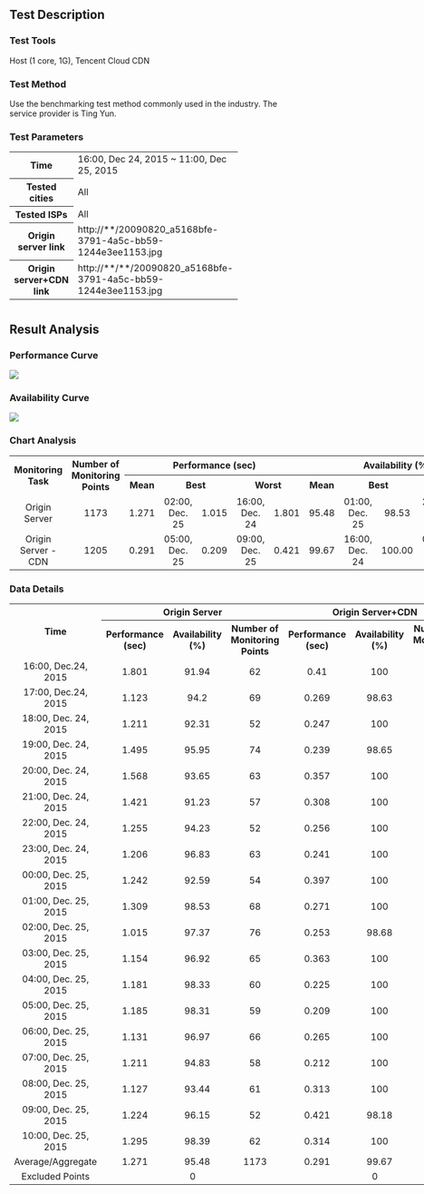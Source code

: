 
## Test Description

### Test Tools

Host (1 core, 1G), Tencent Cloud CDN

### Test Method

Use the benchmarking test method commonly used in the industry. The service provider is Ting Yun.

### Test Parameters
<table style="width: 80%;display: table;margin-bottom:40px;">
	<tbody>
		<tr>
			<th scope="row" style="width:102px">Time</th> 
			<td style="width:385px"> 16:00, Dec 24, 2015 ~ 11:00, Dec 25, 2015 </td> 
		</tr>
		<tr>
			<th scope="row" style="width:102px">Tested cities </th> 
			<td style="width:385px"> All </td> 
		</tr>
		<tr>
			<th scope="row" style="width:102px">Tested ISPs</th> 
			<td style="width:385px"> All </td> 
		</tr>
		<tr>
			<th scope="row" style="width:102px">Origin server link</th> 
			<td style="width:385px"> http://**/20090820_a5168bfe-3791-4a5c-bb59-1244e3ee1153.jpg</td>
		</tr>
		<tr>
			<th scope="row" style="width:102px">Origin server+CDN link</th> 
			<td style="width:385px"> http://**/**/20090820_a5168bfe-3791-4a5c-bb59-1244e3ee1153.jpg</td>
		</tr>
	</tbody>
</table>

## Result Analysis

### Performance Curve

![](https://mccdn.qcloud.com/img568e2caf9efd1.png)

### Availability Curve

![](https://mccdn.qcloud.com/img568e2cb5b8eb8.png)


### Chart Analysis

<table style="display:table;">
	<tbody>
		<tr>
			<th rowspan="2" style="width: 58px;"> Monitoring Task </th>
			<th rowspan="2" style="width: 36px;"> Number of Monitoring Points </th>
			<th colspan="5"> Performance (sec) </th>
			<th colspan="5"> Availability (%) </th>
		</tr>
		<tr>
			<th style="width: 43px;"> Mean </th>
			<th colspan="2" style="width: 107px;"> Best </th>
			<th colspan="2"> Worst </th>
			<th style="width: 45px;"> Mean </th>
			<th colspan="2" style="width: 111px;"> Best </th>
			<th colspan="2"> Worst </th>
		</tr>
		<tr>
			<td style="width: 58px; text-align: center;"> Origin Server </td>
			<td style="width: 36px; text-align: center;"> 1173 </td>
			<td style="text-align: center; width: 43px;"> 1.271 </td>
			<td style="text-align: center; width: 65px;"> 02:00, Dec. 25 </td>
			<td style="text-align: center; width: 38px;"> 1.015 </td>
			<td style="text-align: center; width: 65px;"> 16:00, Dec. 24 </td>
			<td style="text-align: center; width: 51px;"> 1.801 </td>
			<td style="text-align: center; width: 45px;"> 95.48 </td>
			<td style="text-align: center; width: 66px;"> 01:00, Dec. 25 </td>
			<td style="text-align: center; width: 43px;"> 98.53 </td>
			<td style="text-align: center; width: 77px;"> 21:00, Dec. 24 </td>
			<td style="text-align: center; width: 43px;"> 91.23 </td>
		</tr>
		<tr>
			<td style="width: 58px; text-align: center;"> Origin Server - CDN </td>
			<td style="width: 36px; text-align: center;"> 1205 </td>
			<td style="text-align: center; width: 43px;"> 0.291 </td>
			<td style="text-align: center; width: 65px;"> 05:00, Dec. 25 </td>
			<td style="text-align: center; width: 38px;"> 0.209 </td>
			<td style="text-align: center; width: 65px;"> 09:00, Dec. 25 </td>
			<td style="text-align: center; width: 51px;"> 0.421 </td>
			<td style="text-align: center; width: 45px;"> 99.67 </td>
			<td style="text-align: center; width: 66px;"> 16:00, Dec. 24 </td>
			<td style="text-align: center; width: 43px;"> 100.00 </td>
			<td style="text-align: center; width: 77px;"> 09:00, Dec. 25 </td>
			<td style="text-align: center; width: 43px;"> 98.18 </td>
		</tr>
	</tbody>
</table>

### Data Details

<table  style="display: table;">
	<tbody>
		<tr>
			<th rowspan="2"> Time </th>
			<th colspan="3" style="width: 280px;"> Origin Server </th>
			<th colspan="3" style="width: 280px;"> Origin Server+CDN </th>
		</tr>
		<tr>
			<th> Performance (sec) </th>
			<th> Availability (%) </th>
			<th style="width: 71px;"> Number of Monitoring Points </th>
			<th style="width: 76px;"> Performance (sec) </th>
			<th> Availability (%) </th>
			<th> Number of Monitoring Points </th>
		</tr>
		<tr>
			<td style="text-align: center;"> 16:00, Dec.24, 2015 </td>
			<td style="text-align: center;"> 1.801 </td>
			<td style="text-align: center;"> 91.94 </td>
			<td style="text-align: center; width: 71px;"> 62 </td>
			<td style="text-align: center; width: 76px;"> 0.41 </td>
			<td style="text-align: center;"> 100 </td>
			<td style="text-align: center;"> 64 </td>
		</tr>
		<tr>
			<td style="text-align: center;"> 17:00, Dec.24, 2015 </td>
			<td style="text-align: center;"> 1.123 </td>
			<td style="text-align: center;"> 94.2 </td>
			<td style="text-align: center; width: 71px;"> 69 </td>
			<td style="text-align: center; width: 76px;"> 0.269 </td>
			<td style="text-align: center;"> 98.63 </td>
			<td style="text-align: center;"> 73 </td>
		</tr>
		<tr>
			<td style="text-align: center;"> 18:00, Dec. 24, 2015 </td>
			<td style="text-align: center;"> 1.211 </td>
			<td style="text-align: center;"> 92.31 </td>
			<td style="text-align: center; width: 71px;"> 52 </td>
			<td style="text-align: center; width: 76px;"> 0.247 </td>
			<td style="text-align: center;"> 100 </td>
			<td style="text-align: center;"> 52 </td>
		</tr>
		<tr>
			<td style="text-align: center;"> 19:00, Dec. 24, 2015 </td>
			<td style="text-align: center;"> 1.495 </td>
			<td style="text-align: center;"> 95.95 </td>
			<td style="text-align: center; width: 71px;"> 74 </td>
			<td style="text-align: center; width: 76px;"> 0.239 </td>
			<td style="text-align: center;"> 98.65 </td>
			<td style="text-align: center;"> 74 </td>
		</tr>
		<tr>
			<td style="text-align: center;"> 20:00, Dec. 24, 2015 </td>
			<td style="text-align: center;"> 1.568 </td>
			<td style="text-align: center;"> 93.65 </td>
			<td style="text-align: center; width: 71px;"> 63 </td>
			<td style="text-align: center; width: 76px;"> 0.357 </td>
			<td style="text-align: center;"> 100 </td>
			<td style="text-align: center;"> 65 </td>
		</tr>
		<tr>
			<td style="text-align: center;"> 21:00, Dec. 24, 2015 </td>
			<td style="text-align: center;"> 1.421 </td>
			<td style="text-align: center;"> 91.23 </td>
			<td style="text-align: center; width: 71px;"> 57 </td>
			<td style="text-align: center; width: 76px;"> 0.308 </td>
			<td style="text-align: center;"> 100 </td>
			<td style="text-align: center;"> 60 </td>
		</tr>
		<tr>
			<td style="text-align: center;"> 22:00, Dec. 24, 2015 </td>
			<td style="text-align: center;"> 1.255 </td>
			<td style="text-align: center;"> 94.23 </td>
			<td style="text-align: center; width: 71px;"> 52 </td>
			<td style="text-align: center; width: 76px;"> 0.256 </td>
			<td style="text-align: center;"> 100 </td>
			<td style="text-align: center;"> 54 </td>
		</tr>
		<tr>
			<td style="text-align: center;"> 23:00, Dec. 24, 2015 </td>
			<td style="text-align: center;"> 1.206 </td>
			<td style="text-align: center;"> 96.83 </td>
			<td style="text-align: center; width: 71px;"> 63 </td>
			<td style="text-align: center; width: 76px;"> 0.241 </td>
			<td style="text-align: center;"> 100 </td>
			<td style="text-align: center;"> 64 </td>
		</tr>
		<tr>
			<td style="text-align: center;"> 00:00, Dec. 25, 2015 </td>
			<td style="text-align: center;"> 1.242 </td>
			<td style="text-align: center;"> 92.59 </td>
			<td style="text-align: center; width: 71px;"> 54 </td>
			<td style="text-align: center; width: 76px;"> 0.397 </td>
			<td style="text-align: center;"> 100 </td>
			<td style="text-align: center;"> 53 </td>
		</tr>
		<tr>
			<td style="text-align: center;"> 01:00, Dec. 25, 2015 </td>
			<td style="text-align: center;"> 1.309 </td>
			<td style="text-align: center;"> 98.53 </td>
			<td style="text-align: center; width: 71px;"> 68 </td>
			<td style="text-align: center; width: 76px;"> 0.271 </td>
			<td style="text-align: center;"> 100 </td>
			<td style="text-align: center;"> 71 </td>
		</tr>
		<tr>
			<td style="text-align: center;"> 02:00, Dec. 25, 2015 </td>
			<td style="text-align: center;"> 1.015 </td>
			<td style="text-align: center;"> 97.37 </td>
			<td style="text-align: center; width: 71px;"> 76 </td>
			<td style="text-align: center; width: 76px;"> 0.253 </td>
			<td style="text-align: center;"> 98.68 </td>
			<td style="text-align: center;"> 76 </td>
		</tr>
		<tr>
			<td style="text-align: center;"> 03:00, Dec. 25, 2015 </td>
			<td style="text-align: center;"> 1.154 </td>
			<td style="text-align: center;"> 96.92 </td>
			<td style="text-align: center; width: 71px;"> 65 </td>
			<td style="text-align: center; width: 76px;"> 0.363 </td>
			<td style="text-align: center;"> 100 </td>
			<td style="text-align: center;"> 66 </td>
		</tr>
		<tr>
			<td style="text-align: center;"> 04:00, Dec. 25, 2015 </td>
			<td style="text-align: center;"> 1.181 </td>
			<td style="text-align: center;"> 98.33 </td>
			<td style="text-align: center; width: 71px;"> 60 </td>
			<td style="text-align: center; width: 76px;"> 0.225 </td>
			<td style="text-align: center;"> 100 </td>
			<td style="text-align: center;"> 63 </td>
		</tr>
		<tr>
			<td style="text-align: center;"> 05:00, Dec. 25, 2015 </td>
			<td style="text-align: center;"> 1.185 </td>
			<td style="text-align: center;"> 98.31 </td>
			<td style="text-align: center; width: 71px;"> 59 </td>
			<td style="text-align: center; width: 76px;"> 0.209 </td>
			<td style="text-align: center;"> 100 </td>
			<td style="text-align: center;"> 59 </td>
		</tr>
		<tr>
			<td style="text-align: center;"> 06:00, Dec. 25, 2015 </td>
			<td style="text-align: center;"> 1.131 </td>
			<td style="text-align: center;"> 96.97 </td>
			<td style="text-align: center; width: 71px;"> 66 </td>
			<td style="text-align: center; width: 76px;"> 0.265 </td>
			<td style="text-align: center;"> 100 </td>
			<td style="text-align: center;"> 67 </td>
		</tr>
		<tr>
			<td style="text-align: center;"> 07:00, Dec. 25, 2015 </td>
			<td style="text-align: center;"> 1.211 </td>
			<td style="text-align: center;"> 94.83 </td>
			<td style="text-align: center; width: 71px;"> 58 </td>
			<td style="text-align: center; width: 76px;"> 0.212 </td>
			<td style="text-align: center;"> 100 </td>
			<td style="text-align: center;"> 62 </td>
		</tr>
		<tr>
			<td style="text-align: center;"> 08:00, Dec. 25, 2015 </td>
			<td style="text-align: center;"> 1.127 </td>
			<td style="text-align: center;"> 93.44 </td>
			<td style="text-align: center; width: 71px;"> 61 </td>
			<td style="text-align: center; width: 76px;"> 0.313 </td>
			<td style="text-align: center;"> 100 </td>
			<td style="text-align: center;"> 62 </td>
		</tr>
		<tr>
			<td style="text-align: center;"> 09:00, Dec. 25, 2015 </td>
			<td style="text-align: center;"> 1.224 </td>
			<td style="text-align: center;"> 96.15 </td>
			<td style="text-align: center; width: 71px;"> 52 </td>
			<td style="text-align: center; width: 76px;"> 0.421 </td>
			<td style="text-align: center;"> 98.18 </td>
			<td style="text-align: center;"> 55 </td>
		</tr>
		<tr>
			<td style="text-align: center;"> 10:00, Dec. 25, 2015 </td>
			<td style="text-align: center;"> 1.295 </td>
			<td style="text-align: center;"> 98.39 </td>
			<td style="text-align: center; width: 71px;"> 62 </td>
			<td style="text-align: center; width: 76px;"> 0.314 </td>
			<td style="text-align: center;"> 100 </td>
			<td style="text-align: center;"> 65 </td>
		</tr>
		<tr>
			<td style="text-align: center;"> Average/Aggregate </td>
			<td style="text-align: center;"> 1.271 </td>
			<td style="text-align: center;"> 95.48 </td>
			<td style="text-align: center; width: 71px;"> 1173 </td>
			<td style="text-align: center; width: 76px;"> 0.291 </td>
			<td style="text-align: center;"> 99.67 </td>
			<td style="text-align: center;"> 1205 </td>
		</tr>
		<tr>
			<td style="text-align: center;"> Excluded Points </td>
			<td colspan="3" style="text-align: center; width: 232px;"> 0 </td>
			<td colspan="3" style="text-align: center; width: 240px;"> 0 </td>
		</tr>
	</tbody>
</table>

